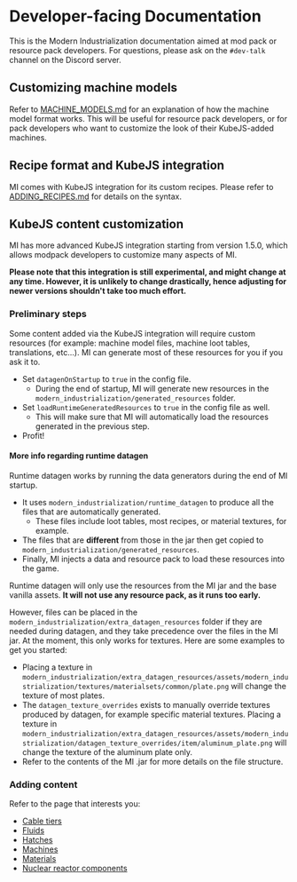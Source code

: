 # Developer-facing Documentation
This is the Modern Industrialization documentation aimed at mod pack or resource pack developers.
For questions, please ask on the `#dev-talk` channel on the Discord server.

## Customizing machine models
Refer to [MACHINE_MODELS.md](MACHINE_MODELS.md) for an explanation of how the machine model format works.
This will be useful for resource pack developers,
or for pack developers who want to customize the look of their KubeJS-added machines.

## Recipe format and KubeJS integration
MI comes with KubeJS integration for its custom recipes.
Please refer to [ADDING_RECIPES.md](ADDING_RECIPES.md) for details on the syntax.

## KubeJS content customization
MI has more advanced KubeJS integration starting from version 1.5.0,
which allows modpack developers to customize many aspects of MI.

**Please note that this integration is still experimental, and might change at any time.
However, it is unlikely to change drastically, hence adjusting for newer versions shouldn't take too much effort.**

### Preliminary steps
Some content added via the KubeJS integration will require custom resources (for example: machine model files, machine loot tables, translations, etc...).
MI can generate most of these resources for you if you ask it to.
- Set `datagenOnStartup` to `true` in the config file.
  - During the end of startup, MI will generate new resources in the `modern_industrialization/generated_resources` folder.
- Set `loadRuntimeGeneratedResources` to `true` in the config file as well.
  - This will make sure that MI will automatically load the resources generated in the previous step.
- Profit!

#### More info regarding runtime datagen
Runtime datagen works by running the data generators during the end of MI startup.
- It uses `modern_industrialization/runtime_datagen` to produce all the files that are automatically generated.
  - These files include loot tables, most recipes, or material textures, for example.
- The files that are **different** from those in the jar then get copied to `modern_industrialization/generated_resources`.
- Finally, MI injects a data and resource pack to load these resources into the game.

Runtime datagen will only use the resources from the MI jar and the base vanilla assets.
**It will not use any resource pack, as it runs too early.**

However, files can be placed in the `modern_industrialization/extra_datagen_resources` folder if they are needed during datagen,
and they take precedence over the files in the MI jar.
At the moment, this only works for textures.
Here are some examples to get you started:
- Placing a texture in `modern_industrialization/extra_datagen_resources/assets/modern_industrialization/textures/materialsets/common/plate.png`
  will change the texture of most plates.
- The `datagen_texture_overrides` exists to manually override textures produced by datagen, for example specific material textures.
  Placing a texture in `modern_industrialization/extra_datagen_resources/assets/modern_industrialization/datagen_texture_overrides/item/aluminum_plate.png`
  will change the texture of the aluminum plate only.
- Refer to the contents of the MI .jar for more details on the file structure.

### Adding content
Refer to the page that interests you:
- [Cable tiers](ADDING_CABLE_TIERS.md)
- [Fluids](ADDING_FLUIDS.md)
- [Hatches](ADDING_HATCHES.md)
- [Machines](ADDING_MACHINES.md)
- [Materials](ADDING_MATERIALS.md)
- [Nuclear reactor components](ADDING_NUCLEAR_COMPONENTS.md)
